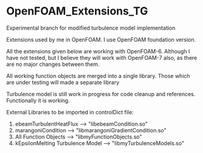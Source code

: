 # OpenFOAM_Extensions_TG

Experimental branch for modified turbulence model implementation

Extensions used by me in OpenFOAM. I use OpenFOAM foundation version.

All the extensions given below are working with OpenFOAM-6. Although I have not
tested, but I believe they will work with OpenFOAM-7 also, as there are no
major changes between them.

All working function objects are merged into a single library. 
Those which are under testing will made a separate library

Turbulence model is still work in progress for code cleanup and references.
Functionally it is working.

External Libraries to be imported in controlDict file:

1. ebeamTurbulentHeatFlux --> "libebeamCondition.so"
2. marangoniCondition --> "libmarangoniGradientCondition.so"
3. All Function Objects --> "libmyFunctionObjects.so"
4. kEpsilonMelting Turbulence Model --> "libmyTurbulenceModels.so"


